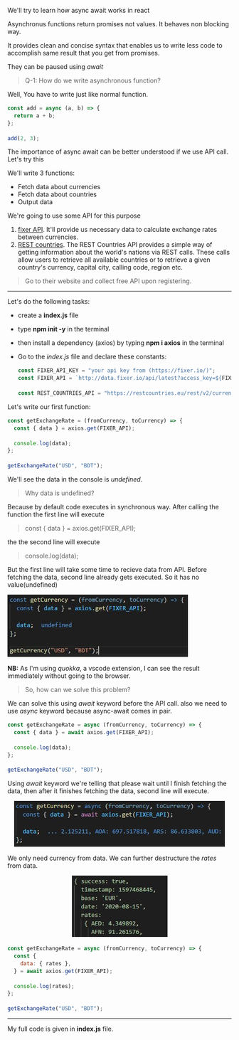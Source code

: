 We'll try to learn how async await works in react

Asynchronus functions return promises not values. It behaves non blocking way.

It provides clean and concise syntax that enables us to write less code to accomplish same result that you get from promises.

They can be paused using _await_

> Q-1: How do we write asynchronous function?

Well, You have to write just like normal function.

```javascript
const add = async (a, b) => {
  return a + b;
};

add(2, 3);
```

The importance of async await can be better understood if we use API call. Let's try this

We'll write 3 functions:

- Fetch data about currencies
- Fetch data about countries
- Output data

We're going to use some API for this purpose

1. [fixer API](https://fixer.io/). It'll provide us necessary data to calculate exchange rates between currencies.
2. [REST countries](http://restcountries.eu/). The REST Countries API provides a simple way of getting information about the world's nations via REST calls. These calls allow users to retrieve all available countries or to retrieve a given country's currency, capital city, calling code, region etc.

> Go to their website and collect free API upon registering.

---

Let's do the following tasks:

- create a **index.js** file
- type **npm init -y** in the terminal
- then install a dependency (axios) by typing **npm i axios** in the terminal
- Go to the _index.js_ file and declare these constants:

  ```js
  const FIXER_API_KEY = "your api key from (https://fixer.io/)";
  const FIXER_API = `http://data.fixer.io/api/latest?access_key=${FIXER_API_KEY}`;

  const REST_COUNTRIES_API = "https://restcountries.eu/rest/v2/currency";
  ```

Let's write our first function:

```js
const getExchangeRate = (fromCurrency, toCurrency) => {
  const { data } = axios.get(FIXER_API);

  console.log(data);
};

getExchangeRate("USD", "BDT");
```

We'll see the data in the console is _undefined_.

> Why data is undefined?

Because by default code executes in synchronous way. After calling the function the first line will execute

> const { data } = axios.get(FIXER_API);

the the second line will execute

> console.log(data);

But the first line will take some time to recieve data from API. Before fetching the data, second line already gets executed. So it has no value(undefined)

![one](images/one.JPG "see my code")

**NB:** As I'm using _quokka_, a vscode extension, I can see the result immediately without going to the browser.

> So, how can we solve this problem?

We can solve this using _await_ keyword before the API call. also we need to use _async_ keyword because async-await comes in pair.

```js
const getExchangeRate = async (fromCurrency, toCurrency) => {
  const { data } = await axios.get(FIXER_API);

  console.log(data);
};

getExchangeRate("USD", "BDT");
```

Using _await_ keyword we're telling that please wait until I finish fetching the data, then after it finishes fetching the data, second line will execute.

<p align="center">
  <img src="images/two.JPG" alt="two">
</p>

We only need currency from data. We can further destructure the _rates_ from data.

<p align="center">
  <img src="images/rates.JPG" alt="rates">
</p>

```js
const getExchangeRate = async (fromCurrency, toCurrency) => {
  const {
    data: { rates },
  } = await axios.get(FIXER_API);

  console.log(rates);
};

getExchangeRate("USD", "BDT");
```

---

My full code is given in **index.js** file.
